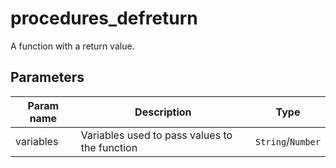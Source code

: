 procedures_defreturn
===========

A function with a return value.

Parameters
----------

| Param name | Description | Type     |
 ------------|-------------|----------
| variables     | Variables used to pass values to the function | `String`/`Number`  |